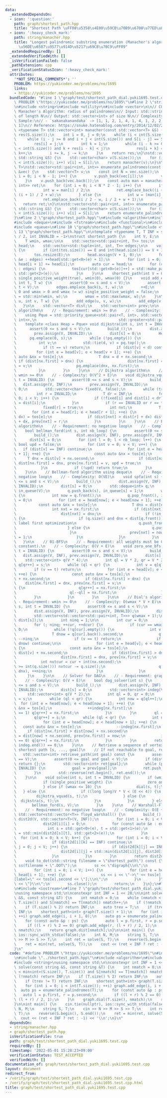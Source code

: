 ```yaml
---
data:
  _extendedDependsOn:
  - icon: ':question:'
    path: graph/shortest_path.hpp
    title: "Shortest Path \uFF08\u5358\u4E00\u59CB\u70B9\u6700\u77ED\u8DEF\uFF09"
  - icon: ':heavy_check_mark:'
    path: string/manacher.hpp
    title: "Longest palindromic substring enumeration (Manacher's algorithm) \uFF08\
      \u56DE\u6587\u9577\u914D\u5217\u69CB\u7BC9\uFF09"
  _extendedRequiredBy: []
  _extendedVerifiedWith: []
  _isVerificationFailed: false
  _pathExtension: cpp
  _verificationStatusIcon: ':heavy_check_mark:'
  attributes:
    '*NOT_SPECIAL_COMMENTS*': ''
    PROBLEM: https://yukicoder.me/problems/no/1695
    links:
    - https://yukicoder.me/problems/no/1695
  bundledCode: "#line 1 \"graph/test/shortest_path_dial.yuki1695.test.cpp\"\n#define\
    \ PROBLEM \"https://yukicoder.me/problems/no/1695\"\n#line 2 \"string/manacher.hpp\"\
    \n#include <string>\n#include <utility>\n#include <vector>\n\n// CUT begin\n//\
    \ Manacher's Algorithm: radius of palindromes\n// Input: std::string or std::vector<T>\
    \ of length N\n// Output: std::vector<int> of size N\n// Complexity: O(N)\n//\
    \ Sample:\n// - `sakanakanandaka` -> [1, 1, 2, 1, 4, 1, 4, 1, 2, 2, 1, 1, 1, 2,\
    \ 1]\n// Reference: https://snuke.hatenablog.com/entry/2014/12/02/235837\ntemplate\
    \ <typename T> std::vector<int> manacher(const std::vector<T> &S) {\n    std::vector<int>\
    \ res(S.size());\n    int i = 0, j = 0;\n    while (i < int(S.size())) {\n   \
    \     while (i - j >= 0 and i + j < int(S.size()) and S[i - j] == S[i + j]) j++;\n\
    \        res[i] = j;\n        int k = 1;\n        while (i - k >= 0 and i + k\
    \ < int(S.size()) and k + res[i - k] < j)\n            res[i + k] = res[i - k],\
    \ k++;\n        i += k, j -= k;\n    }\n    return res;\n}\nstd::vector<int> manacher(const\
    \ std::string &S) {\n    std::vector<char> v(S.size());\n    for (int i = 0; i\
    \ < int(S.size()); i++) v[i] = S[i];\n    return manacher(v);\n}\n\ntemplate <typename\
    \ T>\nstd::vector<std::pair<int, int>> enumerate_palindromes(const std::vector<T>\
    \ &vec) {\n    std::vector<T> v;\n    const int N = vec.size();\n    for (int\
    \ i = 0; i < N - 1; i++) {\n        v.push_back(vec[i]);\n        v.push_back(-1);\n\
    \    }\n    v.push_back(vec.back());\n    const auto man = manacher(v);\n    std::vector<std::pair<int,\
    \ int>> ret;\n    for (int i = 0; i < N * 2 - 1; i++) {\n        if (i & 1) {\n\
    \            int w = man[i] / 2;\n            ret.emplace_back((i + 1) / 2 - w,\
    \ (i + 1) / 2 + w);\n        } else {\n            int w = (man[i] - 1) / 2;\n\
    \            ret.emplace_back(i / 2 - w, i / 2 + w + 1);\n        }\n    }\n \
    \   return ret;\n}\n\nstd::vector<std::pair<int, int>> enumerate_palindromes(const\
    \ std::string &S) {\n    std::vector<char> v(S.size());\n    for (int i = 0; i\
    \ < int(S.size()); i++) v[i] = S[i];\n    return enumerate_palindromes<char>(v);\n\
    }\n#line 2 \"graph/shortest_path.hpp\"\n#include <algorithm>\n#include <cassert>\n\
    #include <deque>\n#include <fstream>\n#include <functional>\n#include <limits>\n\
    #include <queue>\n#line 10 \"graph/shortest_path.hpp\"\n#include <tuple>\n#line\
    \ 13 \"graph/shortest_path.hpp\"\n\ntemplate <typename T, T INF = std::numeric_limits<T>::max()\
    \ / 2, int INVALID = -1>\nstruct shortest_path {\n    int V, E;\n    bool single_positive_weight;\n\
    \    T wmin, wmax;\n\n    std::vector<std::pair<int, T>> tos;\n    std::vector<int>\
    \ head;\n    std::vector<std::tuple<int, int, T>> edges;\n\n    void build_()\
    \ {\n        if (int(tos.size()) == E and int(head.size()) == V + 1) return;\n\
    \        tos.resize(E);\n        head.assign(V + 1, 0);\n        for (const auto\
    \ &e : edges) ++head[std::get<0>(e) + 1];\n        for (int i = 0; i < V; ++i)\
    \ head[i + 1] += head[i];\n        auto cur = head;\n        for (const auto &e\
    \ : edges) {\n            tos[cur[std::get<0>(e)]++] = std::make_pair(std::get<1>(e),\
    \ std::get<2>(e));\n        }\n    }\n\n    shortest_path(int V = 0) : V(V), E(0),\
    \ single_positive_weight(true), wmin(0), wmax(0) {}\n    void add_edge(int s,\
    \ int t, T w) {\n        assert(0 <= s and s < V);\n        assert(0 <= t and\
    \ t < V);\n        edges.emplace_back(s, t, w);\n        ++E;\n        if (w >\
    \ 0 and wmax > 0 and wmax != w) single_positive_weight = false;\n        wmin\
    \ = std::min(wmin, w);\n        wmax = std::max(wmax, w);\n    }\n\n    void add_bi_edge(int\
    \ u, int v, T w) {\n        add_edge(u, v, w);\n        add_edge(v, u, w);\n \
    \   }\n\n    std::vector<T> dist;\n    std::vector<int> prev;\n\n    // Dijkstra\
    \ algorithm\n    // - Requirement: wmin >= 0\n    // - Complexity: O(E log E)\n\
    \    using Pque = std::priority_queue<std::pair<T, int>, std::vector<std::pair<T,\
    \ int>>,\n                                     std::greater<std::pair<T, int>>>;\n\
    \    template <class Heap = Pque> void dijkstra(int s, int t = INVALID) {\n  \
    \      assert(0 <= s and s < V);\n        build_();\n        dist.assign(V, INF);\n\
    \        prev.assign(V, INVALID);\n        dist[s] = 0;\n        Heap pq;\n  \
    \      pq.emplace(0, s);\n        while (!pq.empty()) {\n            T d;\n  \
    \          int v;\n            std::tie(d, v) = pq.top();\n            pq.pop();\n\
    \            if (t == v) return;\n            if (dist[v] < d) continue;\n   \
    \         for (int e = head[v]; e < head[v + 1]; ++e) {\n                const\
    \ auto &nx = tos[e];\n                T dnx = d + nx.second;\n               \
    \ if (dist[nx.first] > dnx) {\n                    dist[nx.first] = dnx, prev[nx.first]\
    \ = v;\n                    pq.emplace(dnx, nx.first);\n                }\n  \
    \          }\n        }\n    }\n\n    // Dijkstra algorithm\n    // - Requirement:\
    \ wmin >= 0\n    // - Complexity: O(V^2 + E)\n    void dijkstra_vquad(int s, int\
    \ t = INVALID) {\n        assert(0 <= s and s < V);\n        build_();\n     \
    \   dist.assign(V, INF);\n        prev.assign(V, INVALID);\n        dist[s] =\
    \ 0;\n        std::vector<char> fixed(V, false);\n        while (true) {\n   \
    \         int r = INVALID;\n            T dr = INF;\n            for (int i =\
    \ 0; i < V; i++) {\n                if (!fixed[i] and dist[i] < dr) r = i, dr\
    \ = dist[i];\n            }\n            if (r == INVALID or r == t) break;\n\
    \            fixed[r] = true;\n            int nxt;\n            T dx;\n     \
    \       for (int e = head[r]; e < head[r + 1]; ++e) {\n                std::tie(nxt,\
    \ dx) = tos[e];\n                if (dist[nxt] > dist[r] + dx) dist[nxt] = dist[r]\
    \ + dx, prev[nxt] = r;\n            }\n        }\n    }\n\n    // Bellman-Ford\
    \ algorithm\n    // - Requirement: no negative loop\n    // - Complexity: O(VE)\n\
    \    bool bellman_ford(int s, int nb_loop) {\n        assert(0 <= s and s < V);\n\
    \        build_();\n        dist.assign(V, INF), prev.assign(V, INVALID);\n  \
    \      dist[s] = 0;\n        for (int l = 0; l < nb_loop; l++) {\n           \
    \ bool upd = false;\n            for (int v = 0; v < V; v++) {\n             \
    \   if (dist[v] == INF) continue;\n                for (int e = head[v]; e < head[v\
    \ + 1]; ++e) {\n                    const auto &nx = tos[e];\n               \
    \     T dnx = dist[v] + nx.second;\n                    if (dist[nx.first] > dnx)\
    \ dist[nx.first] = dnx, prev[nx.first] = v, upd = true;\n                }\n \
    \           }\n            if (!upd) return true;\n        }\n        return false;\n\
    \    }\n\n    // Bellman-ford algorithm using deque\n    // - Requirement: no\
    \ negative loop\n    // - Complexity: O(VE)\n    void spfa(int s) {\n        assert(0\
    \ <= s and s < V);\n        build_();\n        dist.assign(V, INF);\n        prev.assign(V,\
    \ INVALID);\n        dist[s] = 0;\n        std::deque<int> q;\n        std::vector<char>\
    \ in_queue(V);\n        q.push_back(s), in_queue[s] = 1;\n        while (!q.empty())\
    \ {\n            int now = q.front();\n            q.pop_front(), in_queue[now]\
    \ = 0;\n            for (int e = head[now]; e < head[now + 1]; ++e) {\n      \
    \          const auto &nx = tos[e];\n                T dnx = dist[now] + nx.second;\n\
    \                int nxt = nx.first;\n                if (dist[nxt] > dnx) {\n\
    \                    dist[nxt] = dnx;\n                    if (!in_queue[nxt])\
    \ {\n                        if (q.size() and dnx < dist[q.front()]) { // Small\
    \ label first optimization\n                            q.push_front(nxt);\n \
    \                       } else {\n                            q.push_back(nxt);\n\
    \                        }\n                        prev[nxt] = now, in_queue[nxt]\
    \ = 1;\n                    }\n                }\n            }\n        }\n \
    \   }\n\n    // 01-BFS\n    // - Requirement: all weights must be 0 or w (positive\
    \ constant).\n    // - Complexity: O(V + E)\n    void zero_one_bfs(int s, int\
    \ t = INVALID) {\n        assert(0 <= s and s < V);\n        build_();\n     \
    \   dist.assign(V, INF), prev.assign(V, INVALID);\n        dist[s] = 0;\n    \
    \    std::vector<int> q(V * 4);\n        int ql = V * 2, qr = V * 2;\n       \
    \ q[qr++] = s;\n        while (ql < qr) {\n            int v = q[ql++];\n    \
    \        if (v == t) return;\n            for (int e = head[v]; e < head[v + 1];\
    \ ++e) {\n                const auto &nx = tos[e];\n                T dnx = dist[v]\
    \ + nx.second;\n                if (dist[nx.first] > dnx) {\n                \
    \    dist[nx.first] = dnx, prev[nx.first] = v;\n                    if (nx.second)\
    \ {\n                        q[qr++] = nx.first;\n                    } else {\n\
    \                        q[--ql] = nx.first;\n                    }\n        \
    \        }\n            }\n        }\n    }\n\n    // Dial's algorithm\n    //\
    \ - Requirement: wmin >= 0\n    // - Complexity: O(wmax * V + E)\n    void dial(int\
    \ s, int t = INVALID) {\n        assert(0 <= s and s < V);\n        build_();\n\
    \        dist.assign(V, INF), prev.assign(V, INVALID);\n        dist[s] = 0;\n\
    \        std::vector<std::vector<std::pair<int, T>>> q(wmax + 1);\n        q[0].emplace_back(s,\
    \ dist[s]);\n        int ninq = 1;\n\n        int cur = 0;\n        T dcur = 0;\n\
    \        for (; ninq; ++cur, ++dcur) {\n            if (cur == wmax + 1) cur =\
    \ 0;\n            while (!q[cur].empty()) {\n                int v = q[cur].back().first;\n\
    \                T dnow = q[cur].back().second;\n                q[cur].pop_back(),\
    \ --ninq;\n                if (v == t) return;\n                if (dist[v] <\
    \ dnow) continue;\n\n                for (int e = head[v]; e < head[v + 1]; ++e)\
    \ {\n                    const auto &nx = tos[e];\n                    T dnx =\
    \ dist[v] + nx.second;\n                    if (dist[nx.first] > dnx) {\n    \
    \                    dist[nx.first] = dnx, prev[nx.first] = v;\n             \
    \           int nxtcur = cur + int(nx.second);\n                        if (nxtcur\
    \ >= int(q.size())) nxtcur -= q.size();\n                        q[nxtcur].emplace_back(nx.first,\
    \ dnx), ++ninq;\n                    }\n                }\n            }\n   \
    \     }\n    }\n\n    // Solver for DAG\n    // - Requirement: graph is DAG\n\
    \    // - Complexity: O(V + E)\n    bool dag_solver(int s) {\n        assert(0\
    \ <= s and s < V);\n        build_();\n        dist.assign(V, INF), prev.assign(V,\
    \ INVALID);\n        dist[s] = 0;\n        std::vector<int> indeg(V, 0);\n   \
    \     std::vector<int> q(V * 2);\n        int ql = 0, qr = 0;\n        q[qr++]\
    \ = s;\n        while (ql < qr) {\n            int now = q[ql++];\n          \
    \  for (int e = head[now]; e < head[now + 1]; ++e) {\n                const auto\
    \ &nx = tos[e];\n                ++indeg[nx.first];\n                if (indeg[nx.first]\
    \ == 1) q[qr++] = nx.first;\n            }\n        }\n        ql = qr = 0;\n\
    \        q[qr++] = s;\n        while (ql < qr) {\n            int now = q[ql++];\n\
    \            for (int e = head[now]; e < head[now + 1]; ++e) {\n             \
    \   const auto &nx = tos[e];\n                --indeg[nx.first];\n           \
    \     if (dist[nx.first] > dist[now] + nx.second)\n                    dist[nx.first]\
    \ = dist[now] + nx.second, prev[nx.first] = now;\n                if (indeg[nx.first]\
    \ == 0) q[qr++] = nx.first;\n            }\n        }\n        return *max_element(indeg.begin(),\
    \ indeg.end()) == 0;\n    }\n\n    // Retrieve a sequence of vertex ids that represents\
    \ shortest path [s, ..., goal]\n    // If not reachable to goal, return {}\n \
    \   std::vector<int> retrieve_path(int goal) const {\n        assert(int(prev.size())\
    \ == V);\n        assert(0 <= goal and goal < V);\n        if (dist[goal] == INF)\
    \ return {};\n        std::vector<int> ret{goal};\n        while (prev[goal] !=\
    \ INVALID) {\n            goal = prev[goal];\n            ret.push_back(goal);\n\
    \        }\n        std::reverse(ret.begin(), ret.end());\n        return ret;\n\
    \    }\n\n    void solve(int s, int t = INVALID) {\n        if (wmin >= 0) {\n\
    \            if (single_positive_weight) {\n                zero_one_bfs(s, t);\n\
    \            } else if (wmax <= 10) {\n                dial(s, t);\n         \
    \   } else {\n                if ((long long)V * V < (E << 4)) {\n           \
    \         dijkstra_vquad(s, t);\n                } else {\n                  \
    \  dijkstra(s, t);\n                }\n            }\n        } else {\n     \
    \       bellman_ford(s, V);\n        }\n    }\n\n    // Warshall-Floyd algorithm\n\
    \    // - Requirement: no negative loop\n    // - Complexity: O(E + V^3)\n   \
    \ std::vector<std::vector<T>> floyd_warshall() {\n        build_();\n        std::vector<std::vector<T>>\
    \ dist2d(V, std::vector<T>(V, INF));\n        for (int i = 0; i < V; i++) {\n\
    \            dist2d[i][i] = 0;\n            for (const auto &e : edges) {\n  \
    \              int s = std::get<0>(e), t = std::get<1>(e);\n                dist2d[s][t]\
    \ = std::min(dist2d[s][t], std::get<2>(e));\n            }\n        }\n      \
    \  for (int k = 0; k < V; k++) {\n            for (int i = 0; i < V; i++) {\n\
    \                if (dist2d[i][k] == INF) continue;\n                for (int\
    \ j = 0; j < V; j++) {\n                    if (dist2d[k][j] == INF) continue;\n\
    \                    dist2d[i][j] = std::min(dist2d[i][j], dist2d[i][k] + dist2d[k][j]);\n\
    \                }\n            }\n        }\n        return dist2d;\n    }\n\n\
    \    void to_dot(std::string filename = \"shortest_path\") const {\n        std::ofstream\
    \ ss(filename + \".DOT\");\n        ss << \"digraph{\\n\";\n        build_();\n\
    \        for (int i = 0; i < V; i++) {\n            for (int e = head[i]; e <\
    \ head[i + 1]; ++e) {\n                ss << i << \"->\" << tos[e].first << \"\
    [label=\" << tos[e].second << \"];\\n\";\n            }\n        }\n        ss\
    \ << \"}\\n\";\n        ss.close();\n        return;\n    }\n};\n#line 5 \"graph/test/shortest_path_dial.yuki1695.test.cpp\"\
    \n#include <iostream>\n#line 7 \"graph/test/shortest_path_dial.yuki1695.test.cpp\"\
    \nusing namespace std;\n\nconstexpr int INF = 1 << 28;\n\nint solve(const string\
    \ &S, const string &T) {\n    int nmatch = 0;\n    while (nmatch < min<int>(S.size(),\
    \ T.size()) and S[nmatch] == T[nmatch]) nmatch++;\n    if (!nmatch) return INF;\n\
    \    if (T.size() % 2) return INF;\n    auto trev = T;\n    if (trev != T) return\
    \ INF;\n    shortest_path<int> graph(T.size() + 1);\n    for (int i = 0; i < int(T.size());\
    \ ++i) graph.add_edge(i, i + 1, 0);\n    auto ps = enumerate_palindromes(T);\n\
    \    for (const auto &p : ps) {\n        auto l = p.first, r = p.second;\n   \
    \     if ((l + r) % 2 == 0) graph.add_edge(r, (l + r) / 2, 1);\n    }\n    graph.dial(T.size(),\
    \ nmatch);\n    return graph.dist[nmatch];\n}\n\nint main() {\n    cin.tie(nullptr),\
    \ ios::sync_with_stdio(false);\n    int N, M;\n    string S, T;\n    cin >> N\
    \ >> M >> S >> T;\n    int ret = solve(S, T);\n    reverse(S.begin(), S.end());\n\
    \    ret = min(ret, solve(S, T));\n    cout << (ret < INF ? ret : -1) << '\\n';\n\
    }\n"
  code: "#define PROBLEM \"https://yukicoder.me/problems/no/1695\"\n#include \"../../string/manacher.hpp\"\
    \n#include \"../shortest_path.hpp\"\n#include <algorithm>\n#include <iostream>\n\
    #include <string>\nusing namespace std;\n\nconstexpr int INF = 1 << 28;\n\nint\
    \ solve(const string &S, const string &T) {\n    int nmatch = 0;\n    while (nmatch\
    \ < min<int>(S.size(), T.size()) and S[nmatch] == T[nmatch]) nmatch++;\n    if\
    \ (!nmatch) return INF;\n    if (T.size() % 2) return INF;\n    auto trev = T;\n\
    \    if (trev != T) return INF;\n    shortest_path<int> graph(T.size() + 1);\n\
    \    for (int i = 0; i < int(T.size()); ++i) graph.add_edge(i, i + 1, 0);\n  \
    \  auto ps = enumerate_palindromes(T);\n    for (const auto &p : ps) {\n     \
    \   auto l = p.first, r = p.second;\n        if ((l + r) % 2 == 0) graph.add_edge(r,\
    \ (l + r) / 2, 1);\n    }\n    graph.dial(T.size(), nmatch);\n    return graph.dist[nmatch];\n\
    }\n\nint main() {\n    cin.tie(nullptr), ios::sync_with_stdio(false);\n    int\
    \ N, M;\n    string S, T;\n    cin >> N >> M >> S >> T;\n    int ret = solve(S,\
    \ T);\n    reverse(S.begin(), S.end());\n    ret = min(ret, solve(S, T));\n  \
    \  cout << (ret < INF ? ret : -1) << '\\n';\n}\n"
  dependsOn:
  - string/manacher.hpp
  - graph/shortest_path.hpp
  isVerificationFile: true
  path: graph/test/shortest_path_dial.yuki1695.test.cpp
  requiredBy: []
  timestamp: '2022-05-01 15:28:23+09:00'
  verificationStatus: TEST_ACCEPTED
  verifiedWith: []
documentation_of: graph/test/shortest_path_dial.yuki1695.test.cpp
layout: document
redirect_from:
- /verify/graph/test/shortest_path_dial.yuki1695.test.cpp
- /verify/graph/test/shortest_path_dial.yuki1695.test.cpp.html
title: graph/test/shortest_path_dial.yuki1695.test.cpp
---
```

